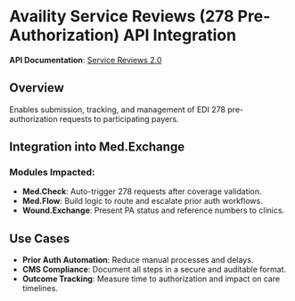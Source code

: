 # Availity Service Reviews (278 Pre-Authorization) API Integration

**API Documentation**: [Service Reviews 2.0](https://developer.availity.com/partner/product/257664/api/223488#/ServiceReviews_200/overview)

## Overview
Enables submission, tracking, and management of EDI 278 pre-authorization requests to participating payers.

## Integration into Med.Exchange

### Modules Impacted:
- **Med.Check**: Auto-trigger 278 requests after coverage validation.
- **Med.Flow**: Build logic to route and escalate prior auth workflows.
- **Wound.Exchange**: Present PA status and reference numbers to clinics.

## Use Cases
- **Prior Auth Automation**: Reduce manual processes and delays.
- **CMS Compliance**: Document all steps in a secure and auditable format.
- **Outcome Tracking**: Measure time to authorization and impact on care timelines.

